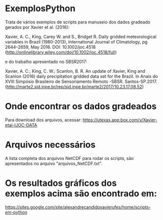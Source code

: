 # ExemplosPython
Trata de vários exemplos de scripts para manuseio dos dados gradeado gerados por Xavier et al. (2016):

Xavier, A. C., King, Carey W. and S., Bridget R. Daily gridded meteorological variables in Brazil (1980-2013), International Journal of Climatology, pg 2644–2659, May 2016. DOI: 10.1002/joc.4518 (http://onlinelibrary.wiley.com/doi/10.1002/joc.4518/full)

e do trabalho apresentado no SBSR2017:

Xavier, A. C.; King, C. W.; Scanlon, B. R. An update of Xavier, King and Scanlon (2016) daily precipitation gridded data set for the Brazil. In Anais do XVIII Simpósio Brasileiro de Sensoriamento Remoto -SBSR. Santos-SP.2017. (http://marte2.sid.inpe.br/rep/sid.inpe.br/marte2/2017/10.23.17.08.52)

# Onde encontrar os dados gradeados

Para download dos arquivos, acessar: https://utexas.app.box.com/v/Xavier-etal-IJOC-DATA

# Arquivos necessários
A lista completa dos arquivos NetCDF para rodar os scripts, são apresentados no arquivo "arquivos_NetCDF.txt".

# Os resultados gráficos dos exemplos acima são encontrado em:

https://sites.google.com/site/alexandrecandidoxavierufes/home/scripts-em-python
